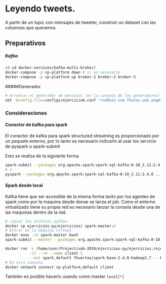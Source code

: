 # Leyendo tweets.

A partir de un topic con mensajes de tweeter, construir un dataset con las columnas que queramos

## Preparativos

##### Kafka
```bash
cd cd docker-services/kafka-multi-broker/
docker-compose -p cp-platform down # si es necesario
docker-compose -p cp-platform up broker-1 broker-2 broker-3
```

#####Generador
```bash
# Arrancar el generador de mensajes (en la carpeta de los generadores)
sbt -Dconfig.file=configs/ejercicio6.conf "runMain com.fhutas.uah.angdv.gen.runner.BootTweets"
```

### Consideraciones


#### Conector de kafka para spark

El conector de kafka para spark structured streaming es proporcionado por un paquete externo,
por lo tanto es necesario indicarlo al usar los servicio de pyspark o spark-submit 

Esto se realiza de la siguiente forma

```bash
spark-submit --packages org.apache.spark:spark-sql-kafka-0-10_2.11:2.4.0 ....
# o 
pyspark --packages org.apache.spark:spark-sql-kafka-0-10_2.11:2.4.0 ....
```

#### Spark desde local

Kafka tiene que ser accesible de la misma forma tanto por los agentes de spark como por 
la maquina desde donse se lanza el job. Como el entorno virtualizado tiene su propia red es necesario
lanzar la consola desde una de las maquinas dentro de la red. 

```bash
# copiar los archivos python.
docker cp ejercicios-py/ejercicios/ spark-master:/
# Entrar en la maquina virtual 
docker exec -it spark-master bash
spark-submit --master --packages org.apache.spark:spark-sql-kafka-0-10_2.11:2.4.0 /ejercicios/ejercicio6/runner.py
```

```bash
docker run -v /home/user/Project/uah-2019/ejercicios-py/ejercicios:/ejercicios \
           -it --rm --name client \
           --net spark_default fhuertas/spark-base:2.4.0-hadoop2.7 -- bash
# En otra consola
docker network connect cp-platform_default client
``` 

También es posible hacerlo usando como master `local[*]`
